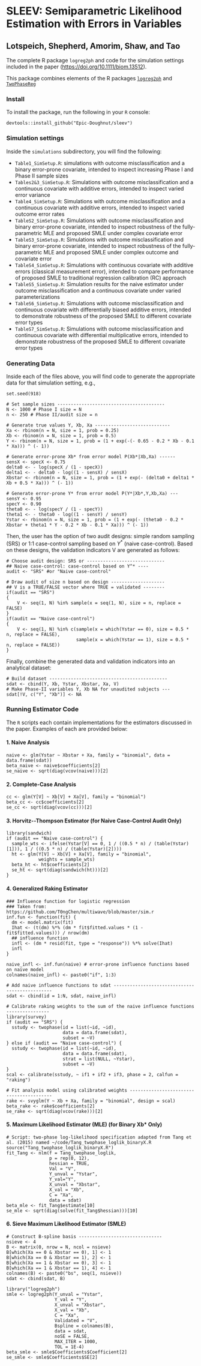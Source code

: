 # SLEEV: Semiparametric Likelihood Estimation with Errors in Variables
## Lotspeich, Shepherd, Amorim, Shaw, and Tao
The complete R package `logreg2ph` and code for the simulation settings included in the paper (https://doi.org/10.1111/biom.13512). 

This package combines elements of the R packages [`logreg2ph`](https://github.com/sarahlotspeich/logreg2ph) and [`TwoPhaseReg`](https://github.com/dragontaoran/TwoPhaseReg)

### Install
To install the package, run the following in your `R` console: 

```{r}
devtools::install_github("Epic-Doughnut/sleev")
```

### Simulation settings 
Inside the `simulations` subdirectory, you will find the following: 

  - `Table1_SimSetup.R`: simulations with outcome misclassification and a binary error-prone covariate, intended to inspect increasing Phase I and Phase II sample sizes
  - `Tables2&3_SimSetup.R`: Simulations with outcome misclassification and a continuous covariate with additive errors, intended to inspect varied error variance 
  - `Table4_SimSetup.R`: Simulations with outcome misclassification and a continuous covariate with additive errors, intended to inspect varied outcome error rates
  - `TableS2_SimSetup.R`: Simulations with outcome misclassification and binary error-prone covariate, intended to inspect robustness of the fully-parametric MLE and proposed SMLE under complex covariate error
  - `TableS3_SimSetup.R`: Simulations with outcome misclassification and binary error-prone covariate, intended to inspect robustness of the fully-parametric MLE and proposed SMLE under complex outcome and covariate error
  - `TableS4_SimSetup.R`: Simulations with continuous covariate with additive errors (classical measurement error), intended to compare performance of proposed SMLE to traditional regression calibration (RC) approach
  - `TableS5_SimSetup.R`: Simulation results for the naive estimator under outcome misclassification and a continuous covariate under varied parameterizations
  - `TableS6_SimSetup.R`: Simulations with outcome misclassification and continuous covariate with differentially biased additive errors, intended to demonstrate robustness of the proposed SMLE to different covariate error types
  - `TableS7_SimSetup.R`: Simulations with outcome misclassification and continuous covariate with differential multiplicative errors, intended to demonstrate robustness of the proposed SMLE to different covariate error types

### Generating Data

Inside each of the files above, you will find code to generate the appropriate data for that simulation setting, e.g., 

```{r, eval = F, tidy = TRUE}
set.seed(918)

# Set sample sizes ----------------------------------------
N <- 1000 # Phase I size = N
n <- 250 # Phase II/audit size = n

# Generate true values Y, Xb, Xa ----------------------------
Xa <- rbinom(n = N, size = 1, prob = 0.25)
Xb <- rbinom(n = N, size = 1, prob = 0.5)
Y <- rbinom(n = N, size = 1, prob = (1 + exp(-(- 0.65 - 0.2 * Xb - 0.1 * Xa))) ^ (- 1))

# Generate error-prone Xb* from error model P(Xb*|Xb,Xa) ------
sensX <- specX <- 0.75
delta0 <- - log(specX / (1 - specX))
delta1 <- - delta0 - log((1 - sensX) / sensX)
Xbstar <- rbinom(n = N, size = 1, prob = (1 + exp(- (delta0 + delta1 * Xb + 0.5 * Xa))) ^ (- 1))

# Generate error-prone Y* from error model P(Y*|Xb*,Y,Xb,Xa) ---
sensY <- 0.95
specY <- 0.90
theta0 <- - log(specY / (1 - specY))
theta1 <- - theta0 - log((1 - sensY) / sensY)
Ystar <- rbinom(n = N, size = 1, prob = (1 + exp(- (theta0 - 0.2 * Xbstar + theta1 * Y - 0.2 * Xb - 0.1 * Xa))) ^ (- 1))
```

Then, the user has the option of two audit designs: simple random sampling (SRS) or 1:1 case-control sampling based on $Y^*$ (naive case-control). Based on these designs, the validation indicators V are generated as follows: 

```{r, eval = FALSE}
# Choose audit design: SRS or -----------------------------
## Naive case-control: case-control based on Y^* ----
audit <- "SRS" #or "Naive case-control"

# Draw audit of size n based on design --------------------
## V is a TRUE/FALSE vector where TRUE = validated --------
if(audit == "SRS")
{
    V <- seq(1, N) %in% sample(x = seq(1, N), size = n, replace = FALSE)
}
if(audit == "Naive case-control")
{
    V <- seq(1, N) %in% c(sample(x = which(Ystar == 0), size = 0.5 * n, replace = FALSE),
                          sample(x = which(Ystar == 1), size = 0.5 * n, replace = FALSE))
}
```

Finally, combine the generated data and validation indicators into an analytical dataset: 

```{r, eval = F, tidy = T}
# Build dataset --------------------------------------------
sdat <- cbind(Y, Xb, Ystar, Xbstar, Xa, V)
# Make Phase-II variables Y, Xb NA for unaudited subjects ---
sdat[!V, c("Y", "Xb")] <- NA
```

### Running Estimator Code

The `R` scripts each contain implementations for the estimators discussed in the paper. Examples of each are provided below:

#### 1. Naive Analysis

```{r, eval = F, tidy = T}
naive <- glm(Ystar ~ Xbstar + Xa, family = "binomial", data = data.frame(sdat))
beta_naive <- naive$coefficients[2]
se_naive <- sqrt(diag(vcov(naive)))[2]
```

#### 2. Complete-Case Analysis

```{r, eval = F, tidy = T}
cc <- glm(Y[V] ~ Xb[V] + Xa[V], family = "binomial")
beta_cc <- cc$coefficients[2]
se_cc <- sqrt(diag(vcov(cc)))[2]
```

#### 3. Horvitz--Thompson Estimator (for Naive Case-Control Audit Only)

```{r, eval = F, tidy = T}
library(sandwich)
if (audit == "Naive case-control") {
  sample_wts <- ifelse(Ystar[V] == 0, 1 / ((0.5 * n) / (table(Ystar)[1])), 1 / ((0.5 * n) / (table(Ystar)[2])))
  ht <- glm(Y[V] ~ Xb[V] + Xa[V], family = "binomial",
            weights = sample_wts)
  beta_ht <- ht$coefficients[2]
  se_ht <- sqrt(diag(sandwich(ht)))[2]
}
```

#### 4. Generalized Raking Estimator

```{r, eval = F, tidy = T}
### Influence function for logistic regression
### Taken from: https://github.com/T0ngChen/multiwave/blob/master/sim.r
inf.fun <- function(fit) {
  dm <- model.matrix(fit)
  Ihat <- (t(dm) %*% (dm * fit$fitted.values * (1 - fit$fitted.values))) / nrow(dm)
  ## influence function
  infl <- (dm * resid(fit, type = "response")) %*% solve(Ihat)
  infl
}

naive_infl <- inf.fun(naive) # error-prone influence functions based on naive model
colnames(naive_infl) <- paste0("if", 1:3)

# Add naive influence functions to sdat -----------------------------------------------
sdat <- cbind(id = 1:N, sdat, naive_infl)

# Calibrate raking weights to the sum of the naive influence functions ----------------
library(survey)
if (audit == "SRS") {
  sstudy <- twophase(id = list(~id, ~id),
                     data = data.frame(sdat),
                     subset = ~V)
} else if (audit == "Naive case-control") {
  sstudy <- twophase(id = list(~id, ~id),
                     data = data.frame(sdat),
                     strat = list(NULL, ~Ystar),
                     subset = ~V)
}
scal <- calibrate(sstudy, ~ if1 + if2 + if3, phase = 2, calfun = "raking")

# Fit analysis model using calibrated weights -----------------------------------------
rake <- svyglm(Y ~ Xb + Xa, family = "binomial", design = scal)
beta_rake <- rake$coefficients[2]
se_rake <- sqrt(diag(vcov(rake)))[2]
```

#### 5. Maximum Likelihood Estimator (MLE) (for Binary Xb* Only)

```{r, eval = F, tidy = T}
# Script: two-phase log-likelihood specification adapted from Tang et al. (2015) named ~/code/Tang_twophase_loglik_binaryX.R
source("Tang_twophase_loglik_binaryX.R")
fit_Tang <- nlm(f = Tang_twophase_loglik,
                p = rep(0, 12),
                hessian = TRUE,
                Val = "V",
                Y_unval = "Ystar",
                Y_val="Y",
                X_unval = "Xbstar",
                X_val = "Xb",
                C = "Xa",
                data = sdat)
beta_mle <- fit_Tang$estimate[10]
se_mle <- sqrt(diag(solve(fit_Tang$hessian)))[10]
```

#### 6. Sieve Maximum Likelihood Estimator (SMLE)

```{r, eval = F, tidy = T}
# Construct B-spline basis -------------------------------
nsieve <- 4
B <- matrix(0, nrow = N, ncol = nsieve)
B[which(Xa == 0 & Xbstar == 0), 1] <- 1
B[which(Xa == 0 & Xbstar == 1), 2] <- 1
B[which(Xa == 1 & Xbstar == 0), 3] <- 1
B[which(Xa == 1 & Xbstar == 1), 4] <- 1
colnames(B) <- paste0("bs", seq(1, nsieve))
sdat <- cbind(sdat, B)

library("logreg2ph")
smle <- logreg2ph(Y_unval = "Ystar",
                  Y_val = "Y",
                  X_unval = "Xbstar",
                  X_val = "Xb",
                  C = "Xa",
                  Validated = "V",
                  Bspline = colnames(B),
                  data = sdat,
                  noSE = FALSE,
                  MAX_ITER = 1000,
                  TOL = 1E-4)
beta_smle <- smle$Coefficients$Coefficient[2]
se_smle <- smle$Coefficients$SE[2]
```
